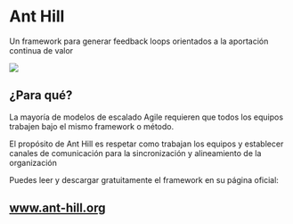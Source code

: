 # Ant Hill

Un framework para generar feedback loops orientados a la aportación continua de valor

![](https://github.com/Alci6/ant-hill-Framework/blob/ba0736a0f44960d2fb2168dd442441c6f3f3b13a/ant-hill.gif)


## ¿Para qué?

La mayoría de modelos de escalado Agile requieren que todos los equipos trabajen bajo el mismo framework o método.

El propósito de Ant Hill es respetar como trabajan los equipos y establecer canales de comunicación para la sincronización y alineamiento de la organización

Puedes leer y descargar gratuitamente el framework en su página oficial:

## www.ant-hill.org

